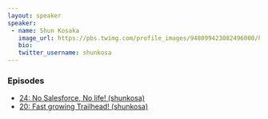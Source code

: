 ```yaml
---
layout: speaker
speaker:
 - name: Shun Kosaka
   image_url: https://pbs.twimg.com/profile_images/948099423082496000/klibjiK6_400x400.jpg
   bio:
   twitter_username: shunkosa
---
```


### Episodes

- [24: No Salesforce, No life! (shunkosa)](/024/)
- [20: Fast growing Trailhead! (shunkosa)](/020)
